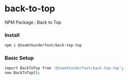# back-to-top
NPM Package : Back to Top

### Install
```sh
npm i @teamthunderfoot/back-top-top
```
### Basic Setup


```sh
import BackToTop from '@teamthunderfoot/back-top-top';
new BackToTop();
```